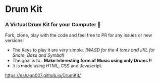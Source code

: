 # Drum Kit
### A Virtual Drum Kit for your Computer 🥁 

Fork, clone, play with the code and feel free to PR for any issues or new versions! 

 - The Keys to play it are very simple. *(WASD for the 4 toms and JKL for Snare, Bass and Symbal)* 
 - The goal is to.. **Make Interesting form of Music using only Drums !!**
 - It is made using HTML, CSS and Javascript. 
 
https://eshaan007.github.io/DrumKit/
